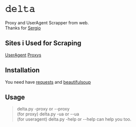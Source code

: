 # 𝚍𝚎𝚕𝚝𝚊
Proxy and UserAgent Scrapper from web. </br>
Thanks for [Sergio](https://github.com/YusufOzmen01)
## Sites i Used for Scraping
[UserAgent](https://generate-name.net/user-agent)
[Proxys](https://free-proxy-list.net/https://free-proxy-list.net/)
## Installation
You need have [requests](https://pypi.org/project/requests/) and [beautifulsoup](https://pypi.org/project/beautifulsoup4/) </br>

## Usage

> delta.py -proxy or --proxy </br> (for proxy)
> delta.py -ua or --ua </br> (for useragent)
> delta.py -help or --help can help you too.
